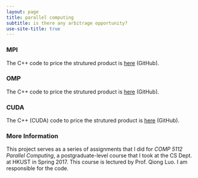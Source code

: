 ```yaml
---
layout: page
title: parallel computing
subtitle: is there any arbitrage opportunity?
use-site-title: true
---
```


### MPI

The C++ code to price the strutured product is [here](https://github.com/imfl/parallel-computing/blob/master/bf-mpi.cpp) (GitHub).

### OMP

The C++ code to price the strutured product is [here](https://github.com/imfl/parallel-computing/blob/master/bf-omp.cpp) (GitHub).

### CUDA

The C++ (CUDA) code to price the strutured product is [here](https://github.com/imfl/parallel-computing/blob/master/bf-cuda.cu) (GitHub).

### More Information 

This project serves as a series of assignments that I did for *COMP 5112 Parallel Computing*, a postgraduate-level course that I took at the CS Dept. at HKUST in Spring 2017. This course is lectured by Prof. Qiong Luo. I am responsible for the code.
